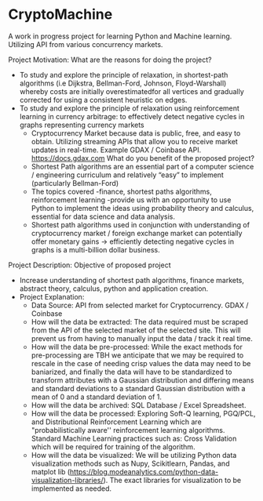 # CryptoMachine
A work in progress project for learning Python and Machine learning. Utilizing API from various concurrency markets.  

Project Motivation:
What are the reasons for doing the project?
* To study and explore the principle of relaxation, in shortest-path algorithms (i.e Dijkstra, Bellman-Ford, Johnson, Floyd-Warshall)  whereby costs are initially overestimatedfor all vertices and gradually corrected for using a consistent heuristic on edges.
* To study and explore the principle of relaxation using reinforcement learning in currency arbitrage: to effectively detect negative cycles in graphs representing currency markets
    * Cryptocurrency Market because data is public, free, and easy to obtain. Utilizing streaming APIs that allow you to receive market updates in real-time. Example GDAX / Coinbase API. https://docs.gdax.com
What do you benefit of the proposed project?
  * Shortest Path algorithms are an essential part of a computer science / engineering curriculum and relatively “easy” to implement (particularly Bellman-Ford)
  * The topics covered -finance, shortest paths algorithms, reinforcement learning -provide us with an opportunity to use Python to implement the ideas using probability theory and calculus,  essential for data science and data analysis.
  * Shortest path algorithms used in conjunction with understanding of cryptocurrency market / foreign exchange market can potentially offer monetary gains → efficiently detecting negative cycles in graphs is a multi-billion dollar business.
  
 Project Description: Objective of proposed project
  * Increase understanding of shortest path algorithms, finance markets, abstract theory, calculus, python and application creation. 
 * Project Explanation:
   * Data Source: API from selected market for Cryptocurrency. GDAX / Coinbase
   * How will the data be extracted: The data required must be scraped from the API of the selected market of the selected site. This will prevent us from having to manually input the data / track it real time. 
   * How will the data be pre-processed: While the exact methods for pre-processing are TBH we anticipate that we may be required to rescale in the case of needing crisp values the data may need to be baniarized, and finally the data will have to be standardized to transform attributes with a Gaussian distribution and differing means and standard deviations to a standard Gaussian distribution with a mean of 0 and a standard deviation of 1.
   * How will the data be archived: SQL Database / Excel Spreadsheet. 
   * How will the data be processed: Exploring Soft-Q learning, PGQ/PCL, and Distributional Reinforcement Learning which are "probabilistically aware'' reinforcement learning algorithms. Standard Machine Learning practices such as: Cross Validation which will be required for training of the algorithm.
   * How will the data be visualized: We will be utilizing Python data visualization methods such as  Nupy, Scikitlearn, Pandas, and matplot lib (https://blog.modeanalytics.com/python-data-visualization-libraries/). The exact libraries for visualization to be implemented as needed. 

